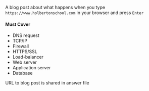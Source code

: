 A blog post about what happens when you type `https://www.holbertonschool.com` in your browser and press `Enter`

#### Must Cover ####
* DNS request
* TCP/IP
* Firewall
* HTTPS/SSL
* Load-balancer
* Web server
* Application server
* Database

URL to blog post is shared in answer file
